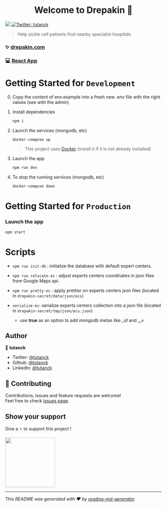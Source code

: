 <h1 align="center">Welcome to Drepakin 👋</h1>
<p>
  <img src="https://img.shields.io/badge/version-1.0.0-blue.svg?cacheSeconds=2592000" />
  <a href="https://twitter.com/tutanck" target="_blank">
    <img alt="Twitter: tutanck" src="https://img.shields.io/twitter/follow/tutanck.svg?style=social" />
  </a>
</p>

> Help sickle cell patients find nearby specialist hospitals

### ✨ [drepakin.com](https://drepakin.com/)

### 💻 [React App](https://github.com/tutanck/Drepakin)

# Getting Started for `Development`

0. Copy the content of env.example into a fresh new .env file with the right values (see with the admin)

1. Install dependencies

   ```sh
   npm i
   ```

1. Launch the services (mongodb, etc)

   ```sh
   docker-compose up
   ```

   > This project uses [Docker](https://www.docker.com/) (install it if it is not already installed)

1. Launch the app

   ```sh
   npm run dev
   ```

1. To stop the running services (mongodb, etc)

   ```sh
   docker-compose down
   ```

# Getting Started for `Production`

### Launch the app

```sh
npm start
```

# Scripts

- `npm run init-db` : initialize the database with default expert centers.

- `npm run relocate-ec` : adjust experts centers coordinates in json files from Google Maps api.

- `npm run pretty-ec` : apply prettier on experts centers json files (located in `drepakin-secret/data/json/ecs`)

- `serialize-ec`: serialize experts centers collection into a json file (located in `drepakin-secret/tmp/json/ecs.json`)
  - use **true** as an option to add mongodb metas like _\_id_ and _\_\_v_

## Author

👤 **tutanck**

- Twitter: [@tutanck](https://twitter.com/tutanck)
- Github: [@tutanck](https://github.com/tutanck)
- LinkedIn: [@tutanck](https://www.linkedin.com/in/joan-anagbla-90628250/)

## 🤝 Contributing

Contributions, issues and feature requests are welcome!<br />Feel free to check [issues page](https://github.com/tutanck/DrepakinApi/issues).

## Show your support

Give a ⭐️ to support this project !

<a href="https://www.patreon.com/user?u=30635668&fan_landing=true">
  <img src="https://c5.patreon.com/external/logo/become_a_patron_button@2x.png" width="160">
</a>

---

_This README was generated with ❤️ by [readme-md-generator](https://github.com/kefranabg/readme-md-generator)_
